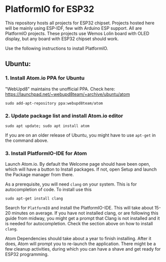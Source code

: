 # PlatformIO for ESP32 

This repository hosts all projects for ESP32 chipset. Projects hosted here will be mainly using ESP-IDF, few with Arduino ESP support.
All are PlatformIO projects. These projects use Wemos Lolin board with OLED display, but any board with ESP32 chipset should work. 

Use the following instructions to install PlatformIO.

## Ubuntu:
### 1. Install Atom.io PPA for Ubuntu

"WebUpd8" maintains the unofficial PPA. Check here: https://launchpad.net/~webupd8team/+archive/ubuntu/atom

```
sudo add-apt-repository ppa:webupd8team/atom
```
### 2. Update package list and install Atom.io editor

```
sudo apt update; sudo apt install atom
```
If you are on an older release of Ubuntu, you might have to use `apt-get` in the command above.

### 3. Install PlatformIO-IDE for Atom
Launch Atom.io. By default the Welcome page should have been open, which will have a button to Install packages. If not, open Setup and launch the Package manager from there.

As a prerequisite, you will need `clang` on your system. This is for autocompletion of code. To install use this

```
sudo apt-get install clang
```

Search for `PlatformIO` and install the PlatformIO-IDE. This will take about 15-20 minutes on average. If you have not installed clang, or are following this guide from midway, you might get a prompt that Clang is not installed and it is needed for autocompletion. Check the section above on how to install `clang`.

Atom Dependencies should take about a year to finish installing. After it does, Atom will prompt you to re-launch the application.
There might be a few cleanup activities, during which you can have a shave and get ready for ESP32 programming.
